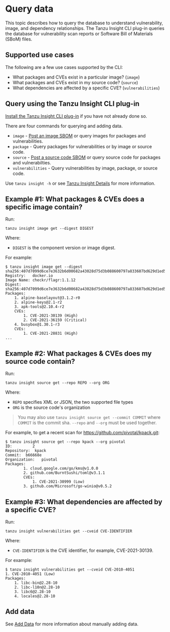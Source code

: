 # Query data

This topic describes how to query the database to understand vulnerability, image, and dependency relationships. The Tanzu Insight CLI plug-in queries the database for vulnerability scan reports or Software Bill of Materials (SBoM) files.

## <a id='sup-usecase'></a>Supported use cases

The following are a few use cases supported by the CLI:

+  What packages and CVEs exist in a particular image? (`image`)
+  What packages and CVEs exist in my source code? (`source`)
+  What dependencies are affected by a specific CVE? (`vulnerabilities`)

## <a id='query-insight'></a> Query using the Tanzu Insight CLI plug-in

[Install the Tanzu Insight CLI plug-in](cli-installation.md) if you have not already done so.

There are four commands for querying and adding data.

+ `image` - [Post an image SBOM](add-data.md) or query images for packages and vulnerabilities.
+ `package` - Query packages for vulnerabilities or by image or source code.
+ `source` - [Post a source code SBOM](add-data.md) or query source code for packages and vulnerabilties.
+ `vulnerabilities` - Query vulnerabilities by image, package, or source code.

Use `tanzu insight -h` or see [Tanzu Insight Details](cli-docs/insight.md) for more information.

## <a id='example1'></a>Example #1: What packages & CVEs does a specific image contain?

Run:

```console
tanzu insight image get --digest DIGEST
```

Where:

- `DIGEST` is the component version or image digest.

For example:

```console
$ tanzu insight image get --digest sha256:407d7099d6ce7e3632b6d00682a43028d75d3b088600797a833607bd629d1ed5
Registry:	docker.io
Image Name:	checkr/flagr:1.1.12
Digest:    	sha256:407d7099d6ce7e3632b6d00682a43028d75d3b088600797a833607bd629d1ed5
Packages:
	1. alpine-baselayout@3.1.2-r0
	2. alpine-keys@2.1-r2
	3. apk-tools@2.10.4-r2
	CVEs:
		1. CVE-2021-30139 (High)
		2. CVE-2021-36159 (Critical)
	4. busybox@1.30.1-r3
	CVEs:
		1. CVE-2021-28831 (High)
...
```

## <a id='example2'></a>Example #2: What packages & CVEs does my source code contain?

Run:

```console
tanzu insight source get --repo REPO --org ORG
```

Where:

- `REPO` specifies XML or JSON, the two supported file types
- `ORG` is the source code's organization


> You may also use `tanzu insight source get --commit COMMIT` where `COMMIT` is the commit sha.  `--repo` and `--org` must be used together.

For example, to get a recent scan for https://github.com/pivotal/kpack.git:

```console
$ tanzu insight source get --repo kpack --org pivotal
ID:       	2
Repository:  kpack
Commit:  b66668e
Organization:	pivotal
Packages:
		1. cloud.google.com/go/kms@v1.0.0
		2. github.com/BurntSushi/toml@v3.1.1
		CVEs:
			1. CVE-2021-30999 (Low)
		3. github.com/Microsoft/go-winio@v0.5.2
```

## <a id='example3'></a>Example #3: What dependencies are affected by a specific CVE?

Run:

```console
tanzu insight vulnerabilities get --cveid CVE-IDENTIFIER
```

Where:

- `CVE-IDENTIFIER` is the CVE identifier, for example, CVE-2021-30139.

For example:

```console
$ tanzu insight vulnerabilities get --cveid CVE-2010-4051
1. CVE-2010-4051 (Low)
Packages:
	1. libc-bin@2.28-10
	2. libc-l10n@2.28-10
	3. libc6@2.28-10
	4. locales@2.28-10
```

## <a id='add-data'></a>Add data

See [Add Data](add-data.md) for more information about manually adding data.
